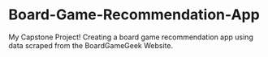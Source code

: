 # Board-Game-Recommendation-App
My Capstone Project! Creating a board game recommendation app using data scraped from the BoardGameGeek Website.
